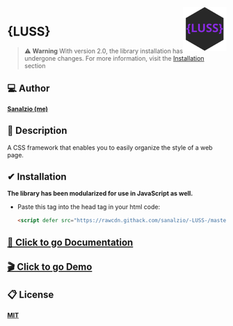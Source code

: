 <img src="./docs/logo.svg" alt="logo" align="right" width=100 />

# {LUSS}

> ⚠ **Warning**
> With version 2.0, the library installation has undergone changes. For more information, visit the [Installation](#-installation) section

## 💻 Author
[**Sanalzio (me)**](https://sanalzio.github.io/)

## 💬 Description
A CSS framework that enables you to easily organize the style of a web page.

## ✔ Installation
**The library has been modularized for use in JavaScript as well.**
- Paste this tag into the head tag in your html code:
    ```html
    <script defer src="https://rawcdn.githack.com/sanalzio/-LUSS-/master/luss.js" type="module"></script>
    ```

## [📙 Click to go Documentation](https://sanalzio.github.io/-LUSS-/doc.html)

## [🎬 Click to go Demo](https://sanalzio.github.io/-LUSS-/demo.html)

## 📋 License
[**MIT**](https://raw.githubusercontent.com/sanalzio/-LUSS-/master/LICENSE)